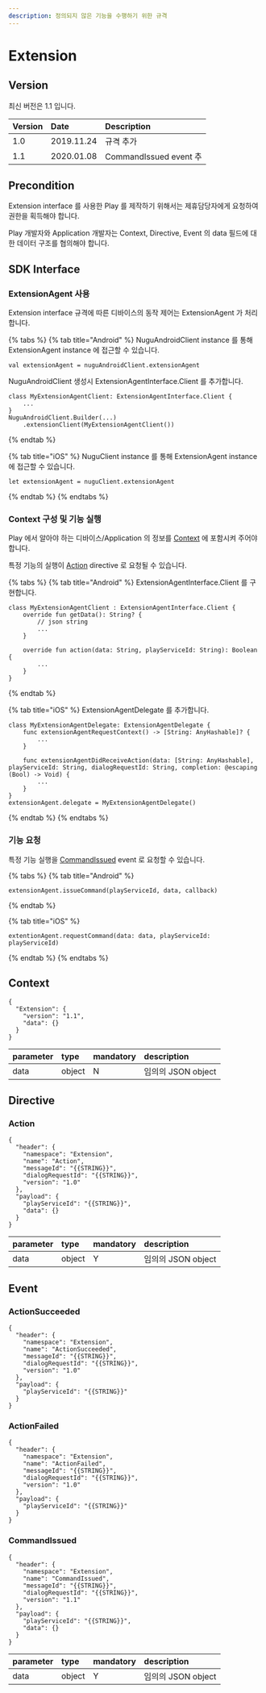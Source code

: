 ```yaml
---
description: 정의되지 않은 기능을 수행하기 위한 규격
---
```


# Extension

## Version

최신 버전은 1.1 입니다.

| Version | Date | Description |
| :--- | :--- | :--- |
| 1.0 | 2019.11.24 | 규격 추가 |
| 1.1 | 2020.01.08 | CommandIssued event 추 |

## Precondition

Extension interface 를 사용한 Play 를 제작하기 위해서는 제휴담당자에게 요청하여 권한을 획득해야 합니다.

Play 개발자와 Application 개발자는 Context, Directive, Event 의 data 필드에 대한 데이터 구조를 협의해야 합니다.

## SDK Interface

### ExtensionAgent 사용

Extension interface 규격에 따른 디바이스의 동작 제어는 ExtensionAgent 가 처리합니다.

{% tabs %}
{% tab title="Android" %}
NuguAndroidClient instance 를 통해 ExtensionAgent instance 에 접근할 수 있습니다.

```text
val extensionAgent = nuguAndroidClient.extensionAgent
```

NuguAndroidClient 생성시 ExtensionAgentInterface.Client 를 추가합니다.

```text
class MyExtensionAgentClient: ExtensionAgentInterface.Client {
    ...
}
NuguAndroidClient.Builder(...)
    .extensionClient(MyExtensionAgentClient())
```
{% endtab %}

{% tab title="iOS" %}
NuguClient instance 를 통해 ExtensionAgent instance 에 접근할 수 있습니다.

```text
let extensionAgent = nuguClient.extensionAgent
```
{% endtab %}
{% endtabs %}

### Context 구성 및 기능 실행

Play 에서 알아야 하는 디바이스/Application 의 정보를 [Context](extension.md#context) 에 포함시켜 주어야 합니다.

특정 기능의 실행이 [Action](extension.md#action) directive 로 요청될 수 있습니다.

{% tabs %}
{% tab title="Android" %}
ExtensionAgentInterface.Client 를 구현합니다.

```text
class MyExtensionAgentClient : ExtensionAgentInterface.Client {
    override fun getData(): String? {
        // json string
        ...
    }
    
    override fun action(data: String, playServiceId: String): Boolean {
        ...
    }
}
```
{% endtab %}

{% tab title="iOS" %}
ExtensionAgentDelegate 를 추가합니다.

```text
class MyExtensionAgentDelegate: ExtensionAgentDelegate {
    func extensionAgentRequestContext() -> [String: AnyHashable]? {
        ...
    }
    
    func extensionAgentDidReceiveAction(data: [String: AnyHashable], playServiceId: String, dialogRequestId: String, completion: @escaping (Bool) -> Void) {
        ...
    }
}
extensionAgent.delegate = MyExtensionAgentDelegate()
```
{% endtab %}
{% endtabs %}

### 기능 요청

특정 기능 실행을 [CommandIssued](extension.md#commandissued) event 로 요청할 수 있습니다.

{% tabs %}
{% tab title="Android" %}
```text
extensionAgent.issueCommand(playServiceId, data, callback)
```
{% endtab %}

{% tab title="iOS" %}
```text
extentionAgent.requestCommand(data: data, playServiceId: playServiceId)
```
{% endtab %}
{% endtabs %}

## Context

```text
{
  "Extension": {
    "version": "1.1",
    "data": {}
  }
}
```

| parameter | type | mandatory | description |
| :--- | :--- | :--- | :--- |
| data | object | N | 임의의 JSON object |

## Directive

### Action

```text
{
  "header": {
    "namespace": "Extension",
    "name": "Action",
    "messageId": "{{STRING}}",
    "dialogRequestId": "{{STRING}}",
    "version": "1.0"
  },
  "payload": {
    "playServiceId": "{{STRING}}",
    "data": {}
  }
}
```

| parameter | type | mandatory | description |
| :--- | :--- | :--- | :--- |
| data | object | Y | 임의의 JSON object |

## Event

### ActionSucceeded

```text
{
  "header": {
    "namespace": "Extension",
    "name": "ActionSucceeded",
    "messageId": "{{STRING}}",
    "dialogRequestId": "{{STRING}}",
    "version": "1.0"
  },
  "payload": {
    "playServiceId": "{{STRING}}"
  }
}
```

### ActionFailed

```text
{
  "header": {
    "namespace": "Extension",
    "name": "ActionFailed",
    "messageId": "{{STRING}}",
    "dialogRequestId": "{{STRING}}",
    "version": "1.0"
  },
  "payload": {
    "playServiceId": "{{STRING}}"
  }
}
```

### CommandIssued

```text
{
  "header": {
    "namespace": "Extension",
    "name": "CommandIssued",
    "messageId": "{{STRING}}",
    "dialogRequestId": "{{STRING}}",
    "version": "1.1"
  },
  "payload": {
    "playServiceId": "{{STRING}}",
    "data": {}
  }
}
```

| parameter | type | mandatory | description |
| :--- | :--- | :--- | :--- |
| data | object | Y | 임의의 JSON object |

